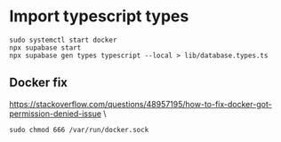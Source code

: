 # Import typescript types

```console
sudo systemctl start docker
npx supabase start
npx supabase gen types typescript --local > lib/database.types.ts
```

## Docker fix

<https://stackoverflow.com/questions/48957195/how-to-fix-docker-got-permission-denied-issue> \

```console
sudo chmod 666 /var/run/docker.sock
```
